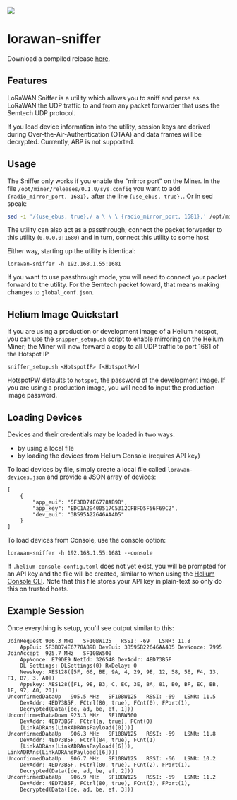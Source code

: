 [![](https://travis-ci.com/helium/lorawan-sniffer.svg?token=35YrBmyVB8LNrXzjrRop&branch=master)](https://travis-ci.com/helium/lorawan-sniffer)

# lorawan-sniffer

Download a compiled release [here](https://github.com/helium/lorawan-sniffer/releases).

## Features

LoRaWAN Sniffer is a utility which allows you to sniff and parse as LoRaWAN the UDP traffic to and from any packet forwarder that uses the Semtech UDP protocol.

If you load device information into the utility, session keys are derived during Over-the-Air-Authentication (OTAA) and data frames will be decrypted. Currently, ABP is not supported.

## Usage

The Sniffer only works if you enable the "mirror port" on the Miner. In the file `/opt/miner/releases/0.1.0/sys.config` you want to add  `{radio_mirror_port, 1681},` after the line  `{use_ebus, true},`. Or in sed speak:

```bash
sed -i '/{use_ebus, true},/ a \ \ \ {radio_mirror_port, 1681},' /opt/miner/releases/0.1.0/sys.config
```

The utility can also act as a passthrough; connect the packet forwarder to this utility (`0.0.0.0:1680`) and in turn, connect this utility to some host

Either way, starting up the utility is identical:

```
lorawan-sniffer -h 192.168.1.55:1681
```

If you want to use passthrough mode, you will need to connect your packet forward to the utility. For the Semtech packet foward, that means making changes to `global_conf.json`.

## Helium Image Quickstart

If you are using a production or development image of a Helium hotspot, you can use the `snipper_setup.sh` script to enable mirroring on the Helium Miner; the Miner will now forward a copy to all UDP traffic to port 1681 of the Hotspot IP

```
sniffer_setup.sh <HotspotIP> [<HotspotPW>]
```

HotspotPW defaults to `hotspot`, the password of the development image. If you are using a production image, you will need to input the production image password.

## Loading Devices

Devices and their credentials may be loaded in two ways: 
* by using a local file
* by loading the devices from Helium Console (requires API key)

To load devices by file, simply create a local file called `lorawan-devices.json` and provide a JSON array of devices:
```
[
    {
        "app_eui": "5F3BD74E6778AB9B",
        "app_key": "EDC1A29400517C5312CFBFD5F56F69C2",
        "dev_eui": "3B595A22646AA4D5"
    }
]
```

To load devices from Console, use the console option:
```
lorawan-sniffer -h 192.168.1.55:1681 --console
```

If `.helium-console-config.toml` does not yet exist, you will be prompted for an API key and the file will be created, similar to when using the [Helium Console CLI](https://github.com/helium/helium-console-cli). Note that this file stores your API key in plain-text so only do this on trusted hosts.


## Example Session

Once everything is setup, you'll see output similar to this:

```
JoinRequest 906.3 MHz   SF10BW125   RSSI: -69   LSNR: 11.8
    AppEui: 5F3BD74E6778AB9B DevEui: 3B595B22646AA4D5 DevNonce: 7995
JoinAccept  925.7 MHz   SF10BW500
    AppNonce: E79DE9 NetId: 326548 DevAddr: 4ED73B5F
    DL Settings: DLSettings(0) RxDelay: 0
    Newskey: AES128([5F, 66, BE, 9A, 4, 29, 9E, 12, 58, 5E, F4, 13, F1, B7, 3, A0])
    Appskey: AES128([F1, 9E, B3, C, EC, 3E, BA, 81, B0, BF, EC, BB, 1E, 97, A0, 20])
UnconfirmedDataUp   905.5 MHz   SF10BW125   RSSI: -69   LSNR: 11.5
    DevAddr: 4ED73B5F, FCtrl(80, true), FCnt(0), FPort(1), 
    Decrypted(Data([de, ad, be, ef, 1]))
UnconfirmedDataDown 923.3 MHz   SF10BW500
    DevAddr: 4ED73B5F, FCtrl(a, true), FCnt(0)
    [LinkADRAns(LinkADRAnsPayload([0]))]
UnconfirmedDataUp   906.3 MHz   SF10BW125   RSSI: -69   LSNR: 11.8
    DevAddr: 4ED73B5F, FCtrl(84, true), FCnt(1)
    [LinkADRAns(LinkADRAnsPayload([6])), LinkADRAns(LinkADRAnsPayload([6]))]
UnconfirmedDataUp   906.7 MHz   SF10BW125   RSSI: -66   LSNR: 10.2
    DevAddr: 4ED73B5F, FCtrl(80, true), FCnt(2), FPort(1), 
    Decrypted(Data([de, ad, be, ef, 2]))
UnconfirmedDataUp   906.9 MHz   SF10BW125   RSSI: -69   LSNR: 11.2
    DevAddr: 4ED73B5F, FCtrl(80, true), FCnt(3), FPort(1), 
    Decrypted(Data([de, ad, be, ef, 3]))
```

